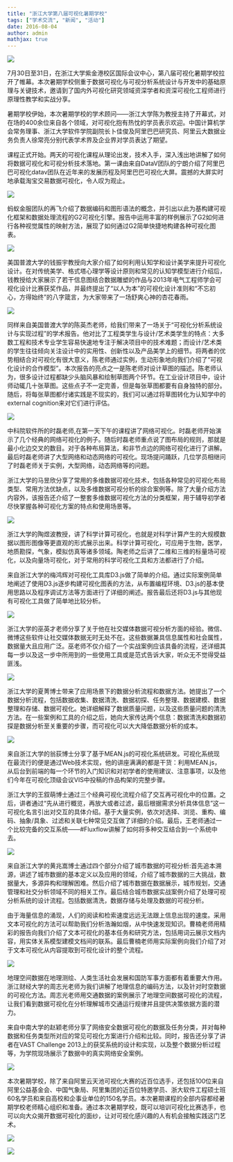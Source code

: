 ```yaml
---
title: "浙江大学第八届可视化暑期学校"
tags: ["学术交流", "新闻", "活动"]
date: 2016-08-04
author: admin
mathjax: true
---
```


![](http://www.cad.zju.edu.cn/home/vagblog/wp-content/uploads/2016/08/DSC_7815.jpg)

7月30日至31日，在浙江大学紫金港校区国际会议中心，第八届可视化暑期学校拉开了帷幕。本次暑期学校侧重于数据可视化与可视分析系统设计与开发中的基础原理与关键技术，邀请到了国内外可视化研究领域资深学者和资深可视化工程师进行原理性教学和实战分享。

暑期学校伊始，本次暑期学校的学术顾问——浙江大学陈为教授主持了开幕式，对在场的400余位来自各个领域，对可视化抱有热忱的学员表示欢迎。中国计算机学会常务理事、浙江大学软件学院副院长卜佳俊及阿里巴巴研究员、阿里云大数据业务负责人徐常亮分别代表学术界及企业界对学员表达了期望。

课程正式开始。两天的可视化课程从理论出发，技术入手，深入浅出地讲解了如何将数据可视化和可视分析技术落地。第一课由来自DataV团队的宁朗介绍了阿里巴巴可视化datav团队在近年来的发展历程及阿里巴巴可视化大屏。震撼的大屏实时地承载淘宝交易数据可视化，令人叹为观止。

![](http://www.cad.zju.edu.cn/home/vagblog/wp-content/uploads/2016/08/2016.7.30-15.jpg)

蚂蚁金服团队的再飞介绍了数据编码和图形语法的概念，并引出以此为基构建可视化框架和数据处理流程的G2可视化引擎。报告中运用丰富的样例展示了G2如何进行各种视觉属性的映射方法，展现了如何通过G2简单快捷地构建各种可视化图表。

![](http://www.cad.zju.edu.cn/home/vagblog/wp-content/uploads/2016/08/DSC_8018.jpg)

美国普渡大学的钱振宇教授向大家介绍了如何利用认知学和设计美学来提升可视化设计。在对传统美学、格式塔心理学等设计原则和常见的认知学模型进行介绍后，钱教授给大家展示了若干信息图结合数据雕塑的作品与2013年电气工程师学会可视化设计比赛获奖作品，并最终提出了“以人为本”的可视化设计准则和“不忘初心，方得始终”的八字箴言，为大家带来了一场舒爽心神的杏花春雨。

![](http://www.cad.zju.edu.cn/home/vagblog/wp-content/uploads/2016/08/DSC_8087.jpg)

同样来自美国普渡大学的陈英杰老师，给我们带来了一场关于“可视化分析系统设计与实现过程”的学术报告。他对比了工程类学生与设计/艺术类学生的特点：大多数工程和技术专业学生容易快速地专注于解决项目中的技术难题；而设计/艺术类的学生往往倾向关注设计中的实用性、创新性以及产品美学上的细节。将两者的优势相结合对可视化有很大意义，陈老师通过实例，生动形象地向我们介绍了“可视化设计的合作模型”。本次报告的亮点之一是陈老师对设计草图的描述。陈老师认为，很多设计过程都缺少头脑风暴和绘制草图两个环节。在工业设计项目中，设计师动辄几十张草图。这些点子不一定完善，但是每张草图都要有自身独特的部分。随后，将每张草图都付诸实践是不现实的，我们可以通过将草图转化为认知学中的external cognition来对它们进行评估。

![](http://www.cad.zju.edu.cn/home/vagblog/wp-content/uploads/2016/08/DSC_8147.jpg)

中科院软件所的时磊老师,在第一天下午的课程讲了网络可视化。时磊老师开始演示了几个经典的网络可视化的例子。随后时磊老师重点说了图布局的规则，那就是最小化边交叉的数目。对于各种布局算法，和非节点边的网络可视化进行了讲解。最后时磊老师讲了大型网络和动态网络的可视化。现场提问踊跃，几位学员相继问了时磊老师关于实例，大型网络，动态网络等的问题。

浙江大学的马昱欣分享了常用的多维数据可视化技术，包括各种常见的可视化布局类型、常用方法优缺点，以及多维数据可视分析的综合案例等。除了大量介绍方法内容外，该报告还介绍了一整套多维数据可视化方法的分类框架，用于辅导初学者尽快掌握各种可视化方案的特点和使用场景等。

![](http://www.cad.zju.edu.cn/home/vagblog/wp-content/uploads/2016/08/DSC_8373.jpg)

浙江大学的陶煜波教授，讲了科学计算可视化，也就是对科学计算产生的大规模数据以图形图像等更直观的形式展示出来。科学计算可视化，可应用于生物，医学，地质勘探，气象，模拟仿真等诸多领域。陶老师之后讲了二维和三维的标量场可视化，以及向量场可视化，对于常用的科学可视化工具和方法都进行了介绍。

来自浙江大学的梅鸿辉对可视化工具库D3.js做了简单的介绍。通过实际案例简单地阐述了使用D3.js逐步构建可视化图表的方法，从布置编程环境、D3.js的基本使用思路以及程序调试方法等方面进行了详细的阐述。报告最后还将D3.js与其他现有可视化工具做了简单地比较分析。

![](http://www.cad.zju.edu.cn/home/vagblog/wp-content/uploads/2016/08/DSC_8316.jpg)

浙江大学的巫英才老师分享了关于他在社交媒体数据可视分析方面的经验。微信、微博这些软件让社交媒体数据无时无处不在。这些数据兼具信息属性和社会属性，数据量大且应用广泛。巫老师不仅介绍了一个实战案例应该具备的流程，还详细其每一步以及这一步中所用到的一些使用工具或是范式告诉大家，听众无不觉得受益匪浅。

![](http://www.cad.zju.edu.cn/home/vagblog/wp-content/uploads/2016/08/DSC_8432-2.jpg)

浙江大学的夏菁博士带来了应用场景下的数据分析流程和数据方法。她提出了一个数据分析流程，包括数据收集、数据清洗、数据初探、任务整理、数据建模、数据整理和存储、数据可视化。她详细解释了数据质量问题，以及这些质量问题的清洗方法。在一些案例和工具的介绍之后，她向大家传达两个信息：数据清洗和数据初探是数据分析至关重要的步骤，而可视化可以大大降低数据分析的成本。

![](http://www.cad.zju.edu.cn/home/vagblog/wp-content/uploads/2016/08/DSC_8492-2.jpg)

来自浙江大学的翁荻博士分享了基于MEAN.js的可视化系统研发。可视化系统现在最流行的便是通过Web技术实现，他的讲座满满的都是干货：利用MEAN.js，从后台到前端的每一个环节的入门知识和对初学者的使用建议、注意事项，以及他们今年在可视化顶级会议VIS中投稿的作品构架的完整步骤。

浙江大学的王叙萌博士通过三个经典可视化流程介绍了交互再可视化中的位置。之后，讲者通过“先从进行概览，再放大或者过滤，最后根据需求分析具体信息”这一可视化名言引出对交互的具体介绍。基于大量实例，依次对选择、浏览、重构、编码、抽象/具象、过滤和关联七种常见交互做了详细的介绍。最后，王老师通过一个比较完备的交互系统——#Fluxflow讲解了如何将多种交互结合到一个系统中去。

![](http://www.cad.zju.edu.cn/home/vagblog/wp-content/uploads/2016/08/DSC_8550-2.jpg)

来自浙江大学的黄兆嵩博士通过四个部分介绍了城市数据的可视分析:首先追本溯源，讲述了城市数据的基本定义以及应用的领域，介绍了城市数据的三大挑战，数据量大，多源异构和理解困难。然后介绍了城市数据在数据展示，城市规划，交通管理和社交分析领域不同的相关工作。最后结合城市数据实战案例介绍了处理可视分析系统的设计流程。包括数据清洗，数据存储与处理及数据的可视分析。

由于海量信息的涌现，人们的阅读和检索速度远远无法跟上信息出现的速度。采用文本可视化的方法可以帮助我们分析浩瀚如烟，从中快速发现知识。曹楠老师用精彩的报告向我们介绍了文本可视化的基本任务和研究方法，包括用词云展示文档内容，用实体关系模型建模文档间的联系。最后曹楠老师用实际案例向我们介绍了对于文本可视化从内容提取到可视化设计的整个流程。

![](http://www.cad.zju.edu.cn/home/vagblog/wp-content/uploads/2016/08/DSC_8559-2.jpg)

地理空间数据在地理测绘、人类生活社会发展和国防军事方面都有着重要大作用。浙江财经大学的周志光老师为我们讲解了地理信息的编码方法，以及针对时空数据的可视化方法。周志光老师用交通数据的案例展示了地理空间数据可视化的流程，让我们看到数据可视化在分析理解城市交通运行规律并且提供决策依据方面的潜力。

来自中南大学的赵颖老师分享了网络安全数据可视化的数据及任务分类，并对每种数据和任务类型所对应的常见可视化方案进行介绍和比较。同时，报告还分享了讲者在VAST Challenge 2013上的获奖系统的设计和实现，以及整个数据分析过程等，为学院现场展示了数据中的真实网络安全案例。

![](http://www.cad.zju.edu.cn/home/vagblog/wp-content/uploads/2016/08/DSC_8615-2.jpg)

本次暑期学校，除了来自阿里云天池可视化大赛的近百位选手，还包括100位来自阿里公益基金会、中国气象局、阿里集团的近百位特邀学员、浙大软件工程硕士班60名学员和来自高校和企事业单位的150名学员。本次暑期课程的全部内容都经暑期学校老师精心组织和准备。通过本次暑期学校，既可以培训可视化比赛选手，也可以向大众揭开数据可视化的面纱，让对可视化感兴趣的人有机会接触实践这门艺术。

![](http://www.cad.zju.edu.cn/home/vagblog/wp-content/uploads/2016/08/DSC_8637.jpg)

![](http://www.cad.zju.edu.cn/home/vagblog/wp-content/uploads/2016/08/DSC_7902.jpg)





